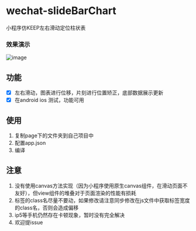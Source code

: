 # wechat-slideBarChart
小程序仿KEEP左右滑动定位柱状表

### 效果演示
![image](http://wx2.sinaimg.cn/mw690/a73bc6a1ly1frirt7juqeg20900fu4lh.gif)

## 功能

- [x] 左右滑动，图表进行位移，片刻进行位置矫正，底部数据展示更新
- [x] 在android ios 测试，功能可用

## 使用

1. 复制page下的文件夹到自己项目中
2. 配置app.json
3. 编译

## 注意
1. 没有使用canvas方法实现（因为小程序使用原生canvas组件，在滑动页面不友好），但view组件的堆叠对于页面渲染的性能有损耗
2. 标签的class名尽量不要动，如果修改请注意同步修改在js文件中获取标签宽度的class名，否则会造成偏移
3. ip5等手机仍然存在卡顿现象，暂时没有完全解决
4. 欢迎提issue







